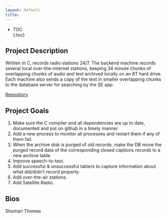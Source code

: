```yaml
---
layout: default
title: 
---  
```



* TOC  
{:toc}  

## Project Description

Written in C, records radio stations 24/7. The backend machine records several local over-the-internet stations, keeping 34 minute chunks of overlapping chunks of audio and text archived locally on an 8T hard drive. Each machine also sends a copy of the text in smaller overlapping chunks to the database server for searching by the SE app.


[Repository](https://github.com/MrElectrify/cs495-website)

## Project Goals

1.	Make sure the C compiler and all dependencies are up to date, documented and put on github in a timely manner.
2.	Add a new process to monitor all processes and restart them if any of them fail.
3.	When the archive disk is purged of old records, make the DB move the purged record data of the corresponding closed captions records to a new archive table.
4.	Improve speech-to-text.
5.	Add successful & unsuccessful table/s to capture information about what did/didn't record properly.
6.	Add over-the-air stations.
7.	Add Satellite Radio.

## Bios
Shomari Thomas
